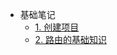 <!-- 侧边栏 docs/_sidebar.md -->

- 基础笔记
  - [1. 创建项目](/text/base/创建项目.md)
  - [2. 路由的基础知识](/text/base/路由器.md)
<!-- 以下略 -->
